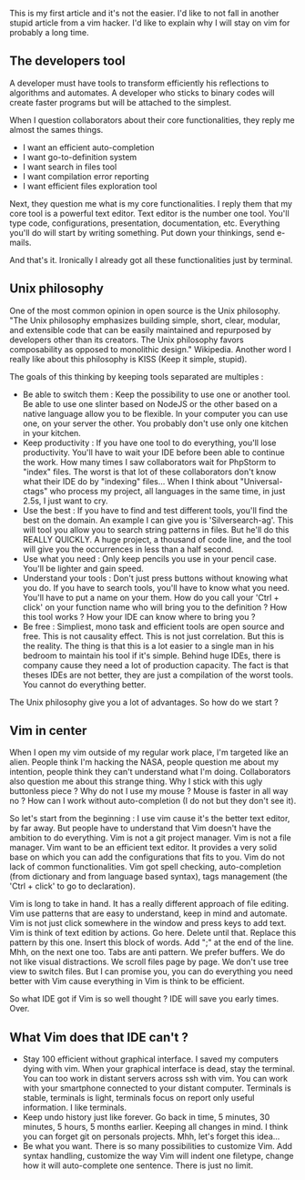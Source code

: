 
This is my first article and it's not the easier. I'd like to not fall in another stupid article from a vim hacker. I'd like to explain why I will stay on vim for probably a long time.

## The developers tool

A developer must have tools to transform efficiently his reflections to algorithms and automates. A developer who sticks to binary codes will create faster programs but will be attached to the simplest.

When I question collaborators about their core functionalities, they reply me almost the sames things.
- I want an efficient auto-completion
- I want go-to-definition system
- I want search in files tool
- I want compilation error reporting
- I want efficient files exploration tool

Next, they question me what is my core functionalities. I reply them that my core tool is a powerful text editor. Text editor is the number one tool. You'll type code, configurations, presentation, documentation, etc. Everything you'll do will start by writing something. Put down your thinkings, send e-mails.

And that's it. Ironically I already got all these functionalities just by terminal.

## Unix philosophy

One of the most common opinion in open source is the Unix philosophy.
"The Unix philosophy emphasizes building simple, short, clear, modular, and extensible code that can be easily maintained and repurposed by developers other than its creators. The Unix philosophy favors composability as opposed to monolithic design." Wikipedia.
Another word I really like about this philosophy is KISS (Keep it simple, stupid).

The goals of this thinking by keeping tools separated are multiples :
- Be able to switch them : Keep the possibility to use one or another tool. Be able to use one slinter based on NodeJS or the other based on a native language allow you to be flexible. In your computer you can use one, on your server the other. You probably don't use only one kitchen in your kitchen.
- Keep productivity : If you have one tool to do everything, you'll lose productivity. You'll have to wait your IDE before been able to continue the work. How many times I saw collaborators wait for PhpStorm to "index" files. The worst is that lot of these collaborators don't know what their IDE do by "indexing" files... When I think about "Universal-ctags" who process my project, all languages in the same time, in just 2.5s, I just want to cry.
- Use the best : If you have to find and test different tools, you'll find the best on the domain. An example I can give you is 'Silversearch-ag'. This will tool you allow you to search string patterns in files. But he'll do this REALLY QUICKLY. A huge project, a thousand of code line, and the tool will give you the occurrences in less than a half second.
- Use what you need : Only keep pencils you use in your pencil case. You'll be lighter and gain speed.
- Understand your tools : Don't just press buttons without knowing what you do. If you have to search tools, you'll have to know what you need. You'll have to put a name on your them. How do you call your 'Ctrl + click' on your function name who will bring you to the definition ? How this tool works ? How your IDE can know where to bring you ?
- Be free : Simpliest, mono task and efficient tools are open source and free. This is not causality effect. This is not just correlation. But this is the reality. The thing is that this is a lot easier to a single man in his bedroom to maintain his tool if it's simple. Behind huge IDEs, there is company cause they need a lot of production capacity. The fact is that theses IDEs are not better, they are just a compilation of the worst tools. You cannot do everything better.

The Unix philosophy give you a lot of advantages. So how do we start ?

## Vim in center

When I open my vim outside of my regular work place, I'm targeted like an alien. People think I'm hacking the NASA, people question me about my intention, people think they can't understand what I'm doing. Collaborators also question me about this strange thing. Why I stick with this ugly buttonless piece ? Why do not I use my mouse ? Mouse is faster in all way no ? How can I work without auto-completion (I do not but they don't see it).

So let's start from the beginning :
I use vim cause it's the better text editor, by far away. But people have to understand that Vim doesn't have the ambition to do everything. Vim is not a git project manager. Vim is not a file manager. Vim want to be an efficient text editor. It provides a very solid base on which you can add the configurations that fits to you.
Vim do not lack of common functionalities. Vim got spell checking, auto-completion (from dictionary and from language based syntax), tags management (the 'Ctrl + click' to go to declaration).

Vim is long to take in hand. It has a really different approach of file editing. Vim use patterns that are easy to understand, keep in mind and automate. Vim is not just click somewhere in the window and press keys to add text. Vim is think of text edition by actions. Go here. Delete until that. Replace this pattern by this one. Insert this block of words. Add ";" at the end of the line. Mhh, on the next one too.
Tabs are anti pattern. We prefer buffers. We do not like visual distractions. We scroll files page by page. We don't use tree view to switch files. But I can promise you, you can do everything you need better with Vim cause everything in Vim is think to be efficient.

So what IDE got if Vim is so well thought ? IDE will save you early times. Over.

## What Vim does that IDE can't ?

- Stay 100 efficient without graphical interface. I saved my computers dying with vim. When your graphical interface is dead, stay the terminal. You can too work in distant servers across ssh with vim. You can work with your smartphone connected to your distant computer. Terminals is stable, terminals is light, terminals focus on report only useful information. I like terminals.
- Keep undo history just like forever. Go back in time, 5 minutes, 30 minutes, 5 hours, 5 months earlier. Keeping all changes in mind. I think you can forget git on personals projects. Mhh, let's forget this idea...
- Be what you want. There is so many possibilities to customize Vim. Add syntax handling, customize the way Vim will indent one filetype, change how it will auto-complete one sentence. There is just no limit.

